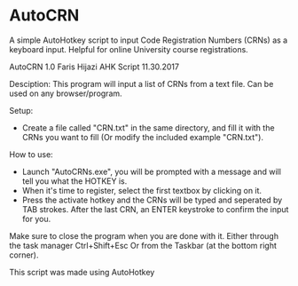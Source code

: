 # AutoCRN
A simple AutoHotkey script to input Code Registration Numbers (CRNs) as a keyboard input.
Helpful for online University course registrations.

AutoCRN 1.0
Faris Hijazi AHK Script 11.30.2017


Desciption:
	This program will input a list of CRNs from a text file.
	Can be used on any browser/program.


Setup:
- 	Create a file called "CRN.txt" in the same directory, and fill it with the CRNs you want to fill
	(Or modify the included example "CRN.txt").

How to use:
- 	Launch "AutoCRNs.exe", you will be prompted with a message and will tell you what the HOTKEY is.
- 	When it's time to register, select the first textbox by clicking on it.
- 	Press the activate hotkey and the CRNs will be typed and seperated by TAB strokes.
	After the last CRN, an ENTER keystroke to confirm the input for you.

	
Make sure to close the program when you are done with it.
Either through the task manager Ctrl+Shift+Esc
Or from the Taskbar (at the bottom right corner).


This script was made using <a src="https://autohotkey.com/">AutoHotkey</a>
